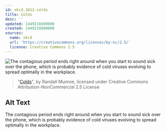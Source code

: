 ```yaml
---
id: xkcd.1612-colds
title: Colds
desc: ''
updated: 1449216000000
created: 1449216000000
sources:
  name: xkcd
  url: 'https://creativecommons.org/licenses/by-nc/2.5/'
  license: Creative Commons 2.5
---
```

![The contagious period ends right around when you start to sound sick over the phone, which is probably evidence of cold viruses evolving to spread optimally in the workplace.](https://imgs.xkcd.com/comics/colds.png)
> "[Colds](https://xkcd.com/1612/)", by Randall Munroe, licensed under Creative Commons Attribution-NonCommercial 2.5 License

## Alt Text
The contagious period ends right around when you start to sound sick over the phone, which is probably evidence of cold viruses evolving to spread optimally in the workplace.
